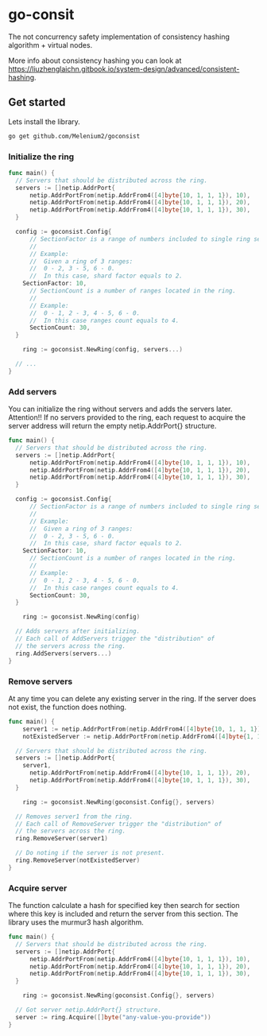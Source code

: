 # go-consit

The not concurrency safety implementation of consistency hashing algorithm +
virtual nodes.

More info about consistency hashing you can look at 
https://liuzhenglaichn.gitbook.io/system-design/advanced/consistent-hashing.

## Get started

Lets install the library.

```sh
go get github.com/Melenium2/goconsist
```

### Initialize the ring

```go
func main() {
  // Servers that should be distributed across the ring.
  servers := []netip.AddrPort{
	  netip.AddrPortFrom(netip.AddrFrom4([4]byte{10, 1, 1, 1}), 10),
	  netip.AddrPortFrom(netip.AddrFrom4([4]byte{10, 1, 1, 1}), 20),
	  netip.AddrPortFrom(netip.AddrFrom4([4]byte{10, 1, 1, 1}), 30),
  }

  config := goconsist.Config{
	  // SectionFactor is a range of numbers included to single ring section.
	  //
	  // Example:
	  //  Given a ring of 3 ranges:
	  //  0 - 2, 3 - 5, 6 - 0.
	  //  In this case, shard factor equals to 2.
    SectionFactor: 10,
	  // SectionCount is a number of ranges located in the ring.
	  //
	  // Example:
	  //  0 - 1, 2 - 3, 4 - 5, 6 - 0.
	  //  In this case ranges count equals to 4.
	  SectionCount: 30,
  }

	ring := goconsist.NewRing(config, servers...)

  // ...
}
```

### Add servers

You can initialize the ring without servers and adds the servers later.
Attention!! If no servers provided to the ring, each request to acquire 
the server address will return the empty netip.AddrPort{} structure.

```go
func main() {
  // Servers that should be distributed across the ring.
  servers := []netip.AddrPort{
	  netip.AddrPortFrom(netip.AddrFrom4([4]byte{10, 1, 1, 1}), 10),
	  netip.AddrPortFrom(netip.AddrFrom4([4]byte{10, 1, 1, 1}), 20),
	  netip.AddrPortFrom(netip.AddrFrom4([4]byte{10, 1, 1, 1}), 30),
  }

  config := goconsist.Config{
	  // SectionFactor is a range of numbers included to single ring section.
	  //
	  // Example:
	  //  Given a ring of 3 ranges:
	  //  0 - 2, 3 - 5, 6 - 0.
	  //  In this case, shard factor equals to 2.
    SectionFactor: 10,
	  // SectionCount is a number of ranges located in the ring.
	  //
	  // Example:
	  //  0 - 1, 2 - 3, 4 - 5, 6 - 0.
	  //  In this case ranges count equals to 4.
	  SectionCount: 30,
  }

	ring := goconsist.NewRing(config)

  // Adds servers after initializing.
  // Each call of AddServers trigger the "distribution" of
  // the servers across the ring.
  ring.AddServers(servers...)
}
```

### Remove servers

At any time you can delete any existing server in the ring. If the server 
does not exist, the function does nothing. 

```go
func main() {
	server1 := netip.AddrPortFrom(netip.AddrFrom4([4]byte{10, 1, 1, 1}), 10)
	notExistedServer := netip.AddrPortFrom(netip.AddrFrom4([4]byte{1, 1, 1, 1}), 555)

  // Servers that should be distributed across the ring.
  servers := []netip.AddrPort{
    server1,
	  netip.AddrPortFrom(netip.AddrFrom4([4]byte{10, 1, 1, 1}), 20),
	  netip.AddrPortFrom(netip.AddrFrom4([4]byte{10, 1, 1, 1}), 30),
  }

	ring := goconsist.NewRing(goconsist.Config{}, servers)

  // Removes server1 from the ring.
  // Each call of RemoveServer trigger the "distribution" of
  // the servers across the ring.
  ring.RemoveServer(server1)

  // Do noting if the server is not present.
  ring.RemoveServer(notExistedServer)
}
```

### Acquire server 

The function calculate a hash for specified key then search for section
where this key is included and return the server from this section.
The library uses the murmur3 hash algorithm.

```go
func main() {
  // Servers that should be distributed across the ring.
  servers := []netip.AddrPort{
	  netip.AddrPortFrom(netip.AddrFrom4([4]byte{10, 1, 1, 1}), 10),
	  netip.AddrPortFrom(netip.AddrFrom4([4]byte{10, 1, 1, 1}), 20),
	  netip.AddrPortFrom(netip.AddrFrom4([4]byte{10, 1, 1, 1}), 30),
  }

	ring := goconsist.NewRing(goconsist.Config{}, servers)

  // Got server netip.AddrPort{} structure.
  server := ring.Acquire([]byte("any-value-you-provide"))
}
```
